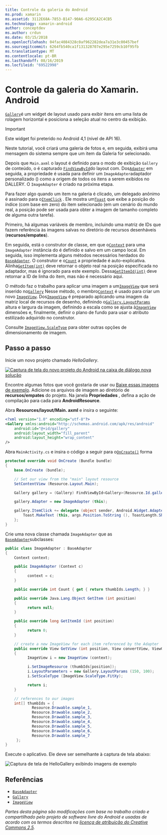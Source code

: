 ```yaml
---
title: Controle da galeria do Android
ms.prod: xamarin
ms.assetid: 3112E68A-7853-B147-90A6-6295CA2C4CB5
ms.technology: xamarin-android
author: conceptdev
ms.author: crdun
ms.date: 03/15/2018
ms.openlocfilehash: 04fac4084328c0af962282dea7a31e3c00457bef
ms.sourcegitcommit: 6264fb540ca1f131328707e295e7259cb10f95fb
ms.translationtype: MT
ms.contentlocale: pt-BR
ms.lasthandoff: 08/16/2019
ms.locfileid: "69522998"
---
```

# <a name="xamarinandroid-gallery-control"></a>Controle da galeria do Xamarin. Android

[`Gallery`](xref:Android.Widget.Gallery)é um widget de layout usado para exibir itens em uma lista de rolagem horizontal e posiciona a seleção atual no centro da exibição.

> [!IMPORTANT]
> Este widget foi preterido no Android 4,1 (nível de API 16). 

Neste tutorial, você criará uma galeria de fotos e, em seguida, exibirá uma mensagem do sistema sempre que um item da Galeria for selecionado.

Depois que `Main.axml` o layout é definido para o modo de exibição `Gallery` de conteúdo, o é capturado [`FindViewById`](xref:Android.App.Activity.FindViewById*)do layout com.
Dos[`Adapter`](xref:Android.Widget.AdapterView.RawAdapter)
em seguida, a propriedade é usada para definir um `ImageAdapter`adaptador personalizado () como a origem de todos os itens a serem exibidos no DALLERY. O `ImageAdapter` é criado na próxima etapa.

Para fazer algo quando um item na galeria é clicado, um delegado anônimo é assinado para o[`ItemClick`](xref:Android.Widget.AdapterView.ItemClick)
. Ele mostra um[`Toast`](xref:Android.Widget.Toast)
que exibe a posição do índice (com base em zero) do item selecionado (em um cenário do mundo real, a posição pode ser usada para obter a imagem de tamanho completo de alguma outra tarefa).

Primeiro, há algumas variáveis de membro, incluindo uma matriz de IDs que fazem referência às imagens salvas no diretório de recursos desenháveis (**recursos/empates**).

Em seguida, está o construtor de classe, em que o[`Context`](xref:Android.Content.Context)
para uma `ImageAdapter` instância do é definido e salvo em um campo local.
Em seguida, isso implementa alguns métodos necessários herdados do [`BaseAdapter`](xref:Android.Widget.BaseAdapter).
O construtor e o[`Count`](xref:Android.Widget.BaseAdapter.Count)
a propriedade é auto-explicativa. Alinha[`GetItem(int)`](xref:Android.Widget.BaseAdapter.GetItem*)
deve retornar o objeto real na posição especificada no adaptador, mas é ignorado para este exemplo. Dessa[`GetItemId(int)`](xref:Android.Widget.BaseAdapter.GetItemId*)
deve retornar a ID de linha do item, mas não é necessário aqui.

O método faz o trabalho para aplicar uma imagem a um[`ImageView`](xref:Android.Widget.ImageView)
que será inserido no[`Gallery`](xref:Android.Widget.Gallery)
Nesse método, o membro[`Context`](xref:Android.Content.Context)
é usado para criar um novo [`ImageView`](xref:Android.Widget.ImageView).
Dos[`ImageView`](xref:Android.Widget.ImageView)
é preparado aplicando uma imagem da matriz local de recursos de desenho, definindo o[`Gallery.LayoutParams`](xref:Android.Widget.Gallery.LayoutParams)
altura e largura da imagem, definindo a escala como se ajusta à[`ImageView`](xref:Android.Widget.ImageView)
dimensões e, finalmente, definir o plano de fundo para usar o atributo estilizado adquirido no construtor.

Consulte [`ImageView.ScaleType`](xref:Android.Widget.ImageView.ScaleType) para obter outras opções de dimensionamento de imagem.

## <a name="walkthrough"></a>Passo a passo

Inicie um novo projeto chamado *HelloGallery*.

[![Captura de tela do novo projeto do Android na caixa de diálogo nova solução](gallery-images/hellogallery1-sml.png)](gallery-images/hellogallery1.png#lightbox)

Encontre algumas fotos que você gostaria de usar ou [Baixe essas imagens de exemplo](https://developer.android.com/shareables/sample_images.zip).
Adicione os arquivos de imagem ao diretório de **recursos/empates** do projeto. Na janela **Propriedades** , defina a ação de compilação para cada para **AndroidResource**.

Abra **Resources/layout/Main. axml** e insira o seguinte:

```xml
<?xml version="1.0" encoding="utf-8"?>
<Gallery xmlns:android="http://schemas.android.com/apk/res/android"
    android:id="@+id/gallery"
    android:layout_width="fill_parent"
    android:layout_height="wrap_content"
/>
```

Abra `MainActivity.cs` e insira o código a seguir para o[`OnCreate()`](xref:Android.App.Activity.OnCreate*)
forma

```csharp
protected override void OnCreate (Bundle bundle)
{
    base.OnCreate (bundle);

    // Set our view from the "main" layout resource
    SetContentView (Resource.Layout.Main);

    Gallery gallery = (Gallery) FindViewById<Gallery>(Resource.Id.gallery);

    gallery.Adapter = new ImageAdapter (this);

    gallery.ItemClick += delegate (object sender, Android.Widget.AdapterView.ItemClickEventArgs args) {
        Toast.MakeText (this, args.Position.ToString (), ToastLength.Short).Show ();
    };
}
```

Crie uma nova classe chamada `ImageAdapter` que as [`BaseAdapter`](xref:Android.Widget.BaseAdapter)subclasses:

```csharp
public class ImageAdapter : BaseAdapter
{
    Context context;

    public ImageAdapter (Context c)
    {
          context = c;
    }

    public override int Count { get { return thumbIds.Length; } }

    public override Java.Lang.Object GetItem (int position)
    {
          return null;
    }

    public override long GetItemId (int position)
    {
          return 0;
    }

    // create a new ImageView for each item referenced by the Adapter
    public override View GetView (int position, View convertView, ViewGroup parent)
    {
          ImageView i = new ImageView (context);

          i.SetImageResource (thumbIds[position]);
          i.LayoutParameters = new Gallery.LayoutParams (150, 100);
          i.SetScaleType (ImageView.ScaleType.FitXy);

          return i;
    }

    // references to our images
    int[] thumbIds = {
            Resource.Drawable.sample_1,
            Resource.Drawable.sample_2,
            Resource.Drawable.sample_3,
            Resource.Drawable.sample_4,
            Resource.Drawable.sample_5,
            Resource.Drawable.sample_6,
            Resource.Drawable.sample_7
     };
}

```

Execute o aplicativo. Ele deve ser semelhante à captura de tela abaixo:

![Captura de tela de HelloGallery exibindo imagens de exemplo](gallery-images/hellogallery3.png)

## <a name="references"></a>Referências

- [`BaseAdapter`](xref:Android.Widget.BaseAdapter)
- [`Gallery`](xref:Android.Widget.Gallery)
- [`ImageView`](xref:Android.Widget.ImageView)

_Partes desta página são modificações com base no trabalho criado e compartilhado pelo projeto de software livre do Android e usadas de acordo com os termos descritos na [licença de atribuição do Creative Commons 2,5](http://creativecommons.org/licenses/by/2.5/)._
